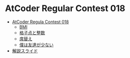 AtCoder Regular Contest 018
===========================

- [AtCoder Regula Contest 018](http://arc018.contest.atcoder.jp/)
  - [BMI](http://arc018.contest.atcoder.jp/tasks/arc018_1)
  - [格子点と整数](http://arc018.contest.atcoder.jp/tasks/arc018_2)
  - [席替え](http://arc018.contest.atcoder.jp/tasks/arc018_3)
  - [僕は友達が少ない](http://arc018.contest.atcoder.jp/tasks/arc018_4)
- [解説スライド](http://www.slideshare.net/chokudai/arc018)

